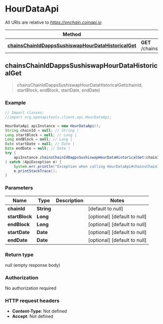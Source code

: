# HourDataApi

All URIs are relative to *https://onchain.coinapi.io*

Method | HTTP request | Description
------------- | ------------- | -------------
[**chainsChainIdDappsSushiswapHourDataHistoricalGet**](HourDataApi.md#chainsChainIdDappsSushiswapHourDataHistoricalGet) | **GET** /chains/{chain_id}/dapps/sushiswap/hourData/historical | 



## chainsChainIdDappsSushiswapHourDataHistoricalGet

> chainsChainIdDappsSushiswapHourDataHistoricalGet(chainId, startBlock, endBlock, startDate, endDate)



### Example

```java
// Import classes:
//import org.openapitools.client.api.HourDataApi;

HourDataApi apiInstance = new HourDataApi();
String chainId = null; // String | 
Long startBlock = null; // Long | 
Long endBlock = null; // Long | 
Date startDate = null; // Date | 
Date endDate = null; // Date | 
try {
    apiInstance.chainsChainIdDappsSushiswapHourDataHistoricalGet(chainId, startBlock, endBlock, startDate, endDate);
} catch (ApiException e) {
    System.err.println("Exception when calling HourDataApi#chainsChainIdDappsSushiswapHourDataHistoricalGet");
    e.printStackTrace();
}
```

### Parameters


Name | Type | Description  | Notes
------------- | ------------- | ------------- | -------------
 **chainId** | **String**|  | [default to null]
 **startBlock** | **Long**|  | [optional] [default to null]
 **endBlock** | **Long**|  | [optional] [default to null]
 **startDate** | **Date**|  | [optional] [default to null]
 **endDate** | **Date**|  | [optional] [default to null]

### Return type

null (empty response body)

### Authorization

No authorization required

### HTTP request headers

- **Content-Type**: Not defined
- **Accept**: Not defined

